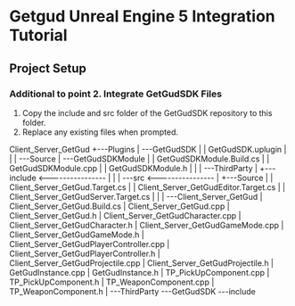# Getgud Unreal Engine 5 Integration Tutorial

## Project Setup

### Additional to point 2. Integrate GetGudSDK Files

1. Copy the include and src folder of the GetGudSDK repository to this folder.
2. Replace any existing files when prompted.


Client_Server_GetGud
+---Plugins
|   \---GetGudSDK
|       |   GetGudSDK.uplugin
|       |
|       \---Source
|           \---GetGudSDKModule
|               |   GetGudSDKModule.Build.cs
|               |   GetGudSDKModule.cpp
|               |   GetGudSDKModule.h
|               |
|               \---ThirdParty
|                   +---include <----------------
|                   |
|                   \---src <----------------
|
+---Source
|   |   Client_Server_GetGud.Target.cs
|   |   Client_Server_GetGudEditor.Target.cs
|   |   Client_Server_GetGudServer.Target.cs
|   |
|   \---Client_Server_GetGud
|           Client_Server_GetGud.Build.cs
|           Client_Server_GetGud.cpp
|           Client_Server_GetGud.h
|           Client_Server_GetGudCharacter.cpp
|           Client_Server_GetGudCharacter.h
|           Client_Server_GetGudGameMode.cpp
|           Client_Server_GetGudGameMode.h
|           Client_Server_GetGudPlayerController.cpp
|           Client_Server_GetGudPlayerController.h
|           Client_Server_GetGudProjectile.cpp
|           Client_Server_GetGudProjectile.h
|           GetGudInstance.cpp
|           GetGudInstance.h
|           TP_PickUpComponent.cpp
|           TP_PickUpComponent.h
|           TP_WeaponComponent.cpp
|           TP_WeaponComponent.h
|
\---ThirdParty
    \---GetGudSDK
        \---include
